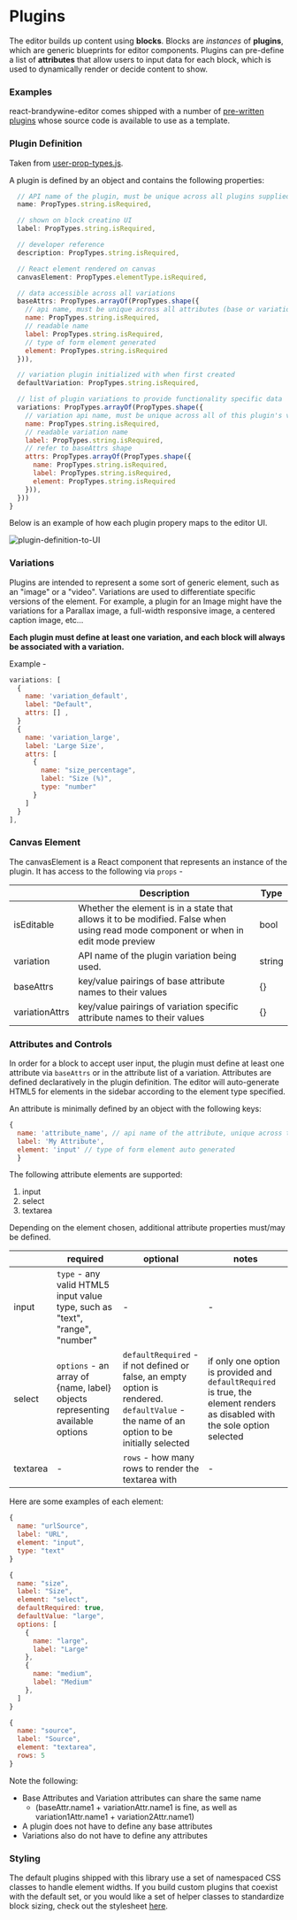 # Plugins

The editor builds up content using **blocks**. Blocks are _instances_ of **plugins**, which are generic blueprints for editor components. Plugins can pre-define a list of **attributes** that allow users to input data for each block, which is used to dynamically render or decide content to show.

### Examples

react-brandywine-editor comes shipped with a number of [pre-written plugins](/src/plugins) whose source code is available to use as a template.

### Plugin Definition

Taken from [user-prop-types.js](../src/user-prop-types.js).

A plugin is defined by an object and contains the following properties:

```javascript
  // API name of the plugin, must be unique across all plugins supplied
  name: PropTypes.string.isRequired,

  // shown on block creatino UI
  label: PropTypes.string.isRequired,

  // developer reference
  description: PropTypes.string.isRequired,

  // React element rendered on canvas
  canvasElement: PropTypes.elementType.isRequired,

  // data accessible across all variations
  baseAttrs: PropTypes.arrayOf(PropTypes.shape({
    // api name, must be unique across all attributes (base or variation) of this plugin
    name: PropTypes.string.isRequired,
    // readable name
    label: PropTypes.string.isRequired,
    // type of form element generated 
    element: PropTypes.string.isRequired
  })),

  // variation plugin initialized with when first created
  defaultVariation: PropTypes.string.isRequired, 

  // list of plugin variations to provide functionality specific data
  variations: PropTypes.arrayOf(PropTypes.shape({
    // variation api name, must be unique across all of this plugin's variations
    name: PropTypes.string.isRequired,
    // readable variation name
    label: PropTypes.string.isRequired,
    // refer to baseAttrs shape 
    attrs: PropTypes.arrayOf(PropTypes.shape({
      name: PropTypes.string.isRequired,
      label: PropTypes.string.isRequired,
      element: PropTypes.string.isRequired
    })),
  }))
}
```

Below is an example of how each plugin propery maps to the editor UI.

![plugin-definition-to-UI](https://i.imgur.com/JUV8foe.png)

### Variations

Plugins are intended to represent a some sort of generic element, such as an "image" or a "video". Variations are used to differentiate specific versions of the element. For example, a plugin for an Image might have the variations for a Parallax image, a full-width responsive image, a centered caption image, etc...

**Each plugin must define at least one variation, and each block will always be associated with a variation.**

Example -

```javascript
variations: [
  {
    name: 'variation_default',
    label: "Default",
    attrs: [] ,
  }
  {
    name: 'variation_large',
    label: 'Large Size',
    attrs: [
      {
        name: "size_percentage",
        label: "Size (%)",
        type: "number"
      }
    ]
  }
],
```

### Canvas Element

The canvasElement is a React component that represents an instance of the plugin. It has access to the following via `props` -

|                | Description                                                              | Type   |
| -------------- | ------------------------------------------------------------------------ | ------ |
| isEditable     | Whether the element is in a state that allows it to be modified. False when using read mode component or when in edit mode preview          | bool   |
| variation      | API name of the plugin variation being used.                             | string |
| baseAttrs      | key/value pairings of base attribute names to their values               | {}     |
| variationAttrs | key/value pairings of variation specific attribute names to their values | {}     |

### Attributes and Controls

In order for a block to accept user input, the plugin must define at least one attribute via `baseAttrs` or in the attribute list of a variation. Attributes are defined declaratively in the plugin definition. The editor will auto-generate HTML5 for elements in the sidebar according to the element type specified.

An attribute is minimally defined by an object with the following keys:

```javascript
{
  name: 'attribute_name', // api name of the attribute, unique across the attribute group (base or variation)
  label: 'My Attribute',
  element: 'input' // type of form element auto generated
  }
```

The following attribute elements are supported:

1. input
2. select
3. textarea

Depending on the element chosen, additional attribute properties must/may be defined.

|          | required                                                                     | optional                                                                                                                                  | notes                                                                                                                       |
| -------- | ---------------------------------------------------------------------------- | ----------------------------------------------------------------------------------------------------------------------------------------- | --------------------------------------------------------------------------------------------------------------------------- |
| input    | `type` - any valid HTML5 input value type, such as "text", "range", "number" | -                                                                                                                                         | -                                                                                                                           |
| select   | `options` - an array of {name, label} objects representing available options | `defaultRequired` - if not defined or false, an empty option is rendered. `defaultValue` - the name of an option to be initially selected | if only one option is provided and `defaultRequired` is true, the element renders as disabled with the sole option selected |
| textarea | -                                                                            | `rows` - how many rows to render the textarea with                                                                                        | -                                                                                                                           |

Here are some examples of each element:

```javascript
{
  name: "urlSource",
  label: "URL",
  element: "input",
  type: "text"
}
```

```javascript
{
  name: "size",
  label: "Size",
  element: "select",
  defaultRequired: true,
  defaultValue: "large",
  options: [
    {
      name: "large",
      label: "Large"
    },
    {
      name: "medium",
      label: "Medium"
    },
  ]
}
```

```javascript
{
  name: "source",
  label: "Source",
  element: "textarea",
  rows: 5
}
```

Note the following:

- Base Attributes and Variation attributes can share the same name
  - (baseAttr.name1 + variationAttr.name1 is fine, as well as variation1Attr.name1 + variation2Attr.name1)
- A plugin does not have to define any base attributes
- Variations also do not have to define any attributes

### Styling

The default plugins shipped with this library use a set of namespaced CSS classes to handle element widths. 
If you build custom plugins that coexist with the default set, or you would like a set of helper classes
to standardize block sizing, check out the stylesheet [here](/src/styles.css).
